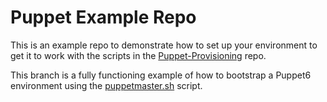 # Puppet Example Repo
This is an example repo to demonstrate how to set up your environment to get it to work with the scripts in the [Puppet-Provisioning](https://github.com/shoddyguard/Puppet-Provisioning) repo.  

This branch is a fully functioning example of how to bootstrap a Puppet6 environment using the [puppetmaster.sh](https://github.com/shoddyguard/Puppet-Provisioning/blob/master/puppetmaster.sh) script.
